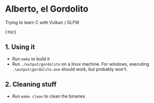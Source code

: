 # Alberto, el Gordolito
Trying to learn C with Vulkan / GLFW

{:toc}

## 1. Using it

- Run `make` to build it
- Run `./output/gordolito` on a linux machine. For windows, executing `.\output\gordolito.exe` should work, but probably won't.

## 2. Cleaning stuff

- Run `make clean` to clean the binaries
